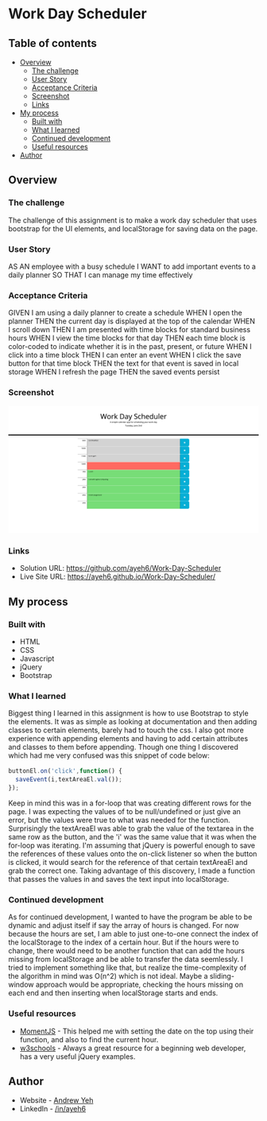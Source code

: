 # Work Day Scheduler
## Table of contents

- [Overview](#overview)
  - [The challenge](#the-challenge)
  - [User Story](#user-story)
  - [Acceptance Criteria](#acceptance-criteria)
  - [Screenshot](#screenshot)
  - [Links](#links)
- [My process](#my-process)
  - [Built with](#built-with)
  - [What I learned](#what-i-learned)
  - [Continued development](#continued-development)
  - [Useful resources](#useful-resources)
- [Author](#author)

## Overview

### The challenge

The challenge of this assignment is to make a work day scheduler that uses bootstrap for the UI elements, and localStorage for saving data on the page.

### User Story

AS AN employee with a busy schedule
I WANT to add important events to a daily planner
SO THAT I can manage my time effectively

### Acceptance Criteria

GIVEN I am using a daily planner to create a schedule
WHEN I open the planner
THEN the current day is displayed at the top of the calendar
WHEN I scroll down
THEN I am presented with time blocks for standard business hours
WHEN I view the time blocks for that day
THEN each time block is color-coded to indicate whether it is in the past, present, or future
WHEN I click into a time block
THEN I can enter an event
WHEN I click the save button for that time block
THEN the text for that event is saved in local storage
WHEN I refresh the page
THEN the saved events persist

### Screenshot

![](./screenshot.png)

### Links

- Solution URL: https://github.com/ayeh6/Work-Day-Scheduler
- Live Site URL: https://ayeh6.github.io/Work-Day-Scheduler/

## My process

### Built with

- HTML
- CSS
- Javascript
- jQuery
- Bootstrap

### What I learned

Biggest thing I learned in this assignment is how to use Bootstrap to style the elements. It was as simple as looking at documentation and then adding classes to certain elements, barely had to touch the css. I also got more experience with appending elements and having to add certain attributes and classes to them before appending. Though one thing I discovered which had me very confused was this snippet of code below:

```js
buttonEl.on('click',function() {
  saveEvent(i,textAreaEl.val());
});
```
Keep in mind this was in a for-loop that was creating different rows for the page. I was expecting the values of to be null/undefined or just give an error, but the values were true to what was needed for the function. Surprisingly the textAreaEl was able to grab the value of the textarea in the same row as the button, and the 'i' was the same value that it was when the for-loop was iterating. I'm assuming that jQuery is powerful enough to save the references of these values onto the on-click listener so when the button is clicked, it would search for the reference of that certain textAreaEl and grab the correct one. Taking advantage of this discovery, I made a function that passes the values in and saves the text input into localStorage.

### Continued development

As for continued development, I wanted to have the program be able to be dynamic and adjust itself if say the array of hours is changed. For now because the hours are set, I am able to just one-to-one connect the index of the localStorage to the index of a certain hour. But if the hours were to change, there would need to be another function that can add the hours missing from localStorage and be able to transfer the data seemlessly. I tried to implement something like that, but realize the time-complexity of the algorithm in mind was O(n^2) which is not ideal. Maybe a sliding-window approach would be appropriate, checking the hours missing on each end and then inserting when localStorage starts and ends.

### Useful resources

- [MomentJS](https://momentjs.com/) - This helped me with setting the date on the top using their function, and also to find the current hour.
- [w3schools](https://www.w3schools.com/) - Always a great resource for a beginning web developer, has a very useful jQuery examples.

## Author

- Website - [Andrew Yeh](https://ayeh6.github.io/Yeh-Andrew-Portfolio-Website/)
- LinkedIn - [/in/ayeh6](https://www.linkedin.com/in/ayeh6/)
